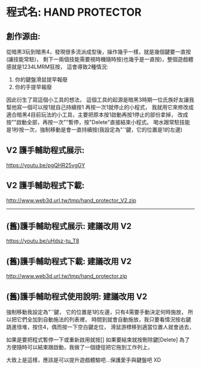 # 程式名: HAND PROTECTOR

## 創作源由:
從暗黑3玩到暗黑4，發現很多流派成型後，操作幾乎一樣，就是幾個鍵要一直按(讓技能常駐)，
剩下一兩個技能需要視時機隨時按(也幾乎是一直按)，整個遊戲體感就是1234LMRM狂按，
這會導致2種情況:
1. 你的鍵盤滑鼠提早報廢
2. 你的手提早報廢

因此衍生了寫這個小工具的想法，
這個工具的起源是暗黑3時期一位氏族好友讓我幫他寫一個可以按1就自己持續按1 再按一次1就停止的小程式，
我就用它來修改成適合暗黑4目前玩法的小工具，主要把原本按1啟動再按1停止的部份拿掉，
改成按"\"啟動全部，再按一次"\"暫停，按"Delete"直接結束小程式。
喝水跟常駐技能是1秒按一次，強制移動是會一直持續按(我設定為"`'鍵，它的位置是1的左邊)

## V2 護手輔助程式展示:
https://youtu.be/pgQHR25vgGY

## V2 護手輔助程式下載:
http://www.web3d.url.tw/tmp/hand_protector_V2.zip

-----

## (舊)護手輔助程式展示: 建議改用 V2
https://youtu.be/uHdsz-tu_T8


## (舊)護手輔助程式下載: 建議改用 V2
http://www.web3d.url.tw/tmp/hand_protector.zip


## (舊)護手輔助程式使用說明: 建議改用 V2

強制移動我設定為"`'鍵，
它的位置是1的左邊，只有4需要手動決定何時施放，
所以把它們全加到自動施法的列表裡，
時間到就會自動施放，我只要看情況按右鍵跳進怪堆，按住4，偶而按一下空白鍵走位，
滑鼠游標移到適當位置人就會過去，

如果是要把程式暫停一下或重新啟用就按[\] 如果要結束就按刪除鍵[Delete]
為了方便隨時可以結束跟啟動，我做了一個捷徑把它拖到工作列上，

大致上是這樣，應該是可以提升遊戲體驗吧...保護愛手與鍵盤吧 XD

